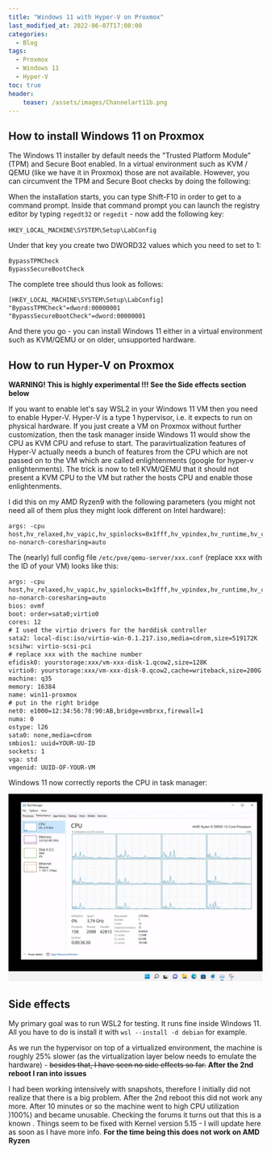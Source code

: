 ```yaml
---
title: "Windows 11 with Hyper-V on Proxmox"
last_modified_at: 2022-06-07T17:00:00
categories:
  - Blog
tags:
  - Proxmox
  - Windows 11
  - Hyper-V
toc: true
header:
    teaser: /assets/images/Channelart11b.png
---
```


## How to install Windows 11 on Proxmox

The Windows 11 installer by default needs the "Trusted Platform Module" (TPM) and Secure Boot enabled. In a virtual environment such as KVM / QEMU (like we have it in Proxmox) those are not available. However, you can circumvent the TPM and Secure Boot checks by doing the following:

When the installation starts, you can type Shift-F10 in order to get to a command prompt. Inside that command prompt you can launch the registry editor by typing `regedt32` or `regedit` - now add the following key:

`HKEY_LOCAL_MACHINE\SYSTEM\Setup\LabConfig`

Under that key you create two DWORD32 values which you need to set to 1:

    BypassTPMCheck
    BypassSecureBootCheck

The complete tree should thus look as follows:


    [HKEY_LOCAL_MACHINE\SYSTEM\Setup\LabConfig]
    "BypassTPMCheck"=dword:00000001
    "BypassSecureBootCheck"=dword:00000001

And there you go - you can install Windows 11 either in a virtual environment such as KVM/QEMU or on older, unsupported hardware.

## How to run Hyper-V on Proxmox

**WARNING! This is highly experimental !!! See the Side effects section below**

If you want to enable let's say WSL2 in your Windows 11 VM then you need to enable Hyper-V. Hyper-V is a type 1 hypervisor, i.e. it expects to run on physical hardware. If you just create a VM on Proxmox without further customization, then the task manager inside Windows 11 would show the CPU as KVM CPU and refuse to start. The paravirtualization features of Hyper-V actually needs a bunch of features from the CPU which are not passed on to the VM which are called enlightenments (google for hyper-v enlightenments). The trick is now to tell KVM/QEMU that it should not present a KVM CPU to the VM but rather the hosts CPU and enable those enlightenments.

I did this on my AMD Ryzen9 with the following parameters (you might not need all of them plus they might look different on Intel hardware):

    args: -cpu host,hv_relaxed,hv_vapic,hv_spinlocks=0x1fff,hv_vpindex,hv_runtime,hv_crash,hv_time,hv_synic,hv_stimer,hv_tlbflush,hv_ipi,hv_reset,hv_frequencies,hv_reenlightenment,hv_stimer_direct,hv-no-nonarch-coresharing=auto

The (nearly) full config file `/etc/pve/qemu-server/xxx.conf` (replace xxx with the ID of your VM) looks like this:

    args: -cpu host,hv_relaxed,hv_vapic,hv_spinlocks=0x1fff,hv_vpindex,hv_runtime,hv_crash,hv_time,hv_synic,hv_stimer,hv_tlbflush,hv_ipi,hv_reset,hv_frequencies,hv_reenlightenment,hv_stimer_direct,hv-no-nonarch-coresharing=auto
    bios: ovmf
    boot: order=sata0;virtio0
    cores: 12
    # I used the virtio drivers for the harddisk controller
    sata2: local-disc:iso/virtio-win-0.1.217.iso,media=cdrom,size=519172K
    scsihw: virtio-scsi-pci
    # replace xxx with the machine number
    efidisk0: yourstorage:xxx/vm-xxx-disk-1.qcow2,size=128K
    virtio0: yourstorage:xxx/vm-xxx-disk-0.qcow2,cache=writeback,size=200G
    machine: q35
    memory: 16384
    name: win11-proxmox
    # put in the right bridge
    net0: e1000=12:34:56:78:90:AB,bridge=vmbrxx,firewall=1
    numa: 0
    ostype: l26
    sata0: none,media=cdrom
    smbios1: uuid=YOUR-UU-ID
    sockets: 1
    vga: std
    vmgenid: UUID-OF-YOUR-VM

Windows 11 now correctly reports the CPU in task manager:

![Windows 11 running inside KVM on Proxmox](/assets/images/blogimages/2022-06-07-hyperv-taskmgr.jpg)

## Side effects

My primary goal was to run WSL2 for testing. It runs fine inside Windows 11. All you have to do is install it with `wsl --install -d debian` for example.

As we run the hypervisor on top of a virtualized environment, the machine is roughly 25% slower (as the virtualization layer below needs to emulate the hardware) - ~~besides that, I have seen no side effects so far.~~ **After the 2nd reboot I ran into issues**

I had been working intensively with snapshots, therefore I initially did not realize that there is a big problem. After the 2nd reboot this did not work any more. After 10 minutes or so the machine went to high CPU utilization )100%) and became unusable. Checking the forums it turns out that this is a known . Things seem to be fixed with Kernel version 5.15 - I will update here as soon as I have more info. **For the time being this does not work on AMD Ryzen**


